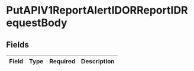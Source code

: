 # PutAPIV1ReportAlertIDORReportIDRequestBody


## Fields

| Field       | Type        | Required    | Description |
| ----------- | ----------- | ----------- | ----------- |